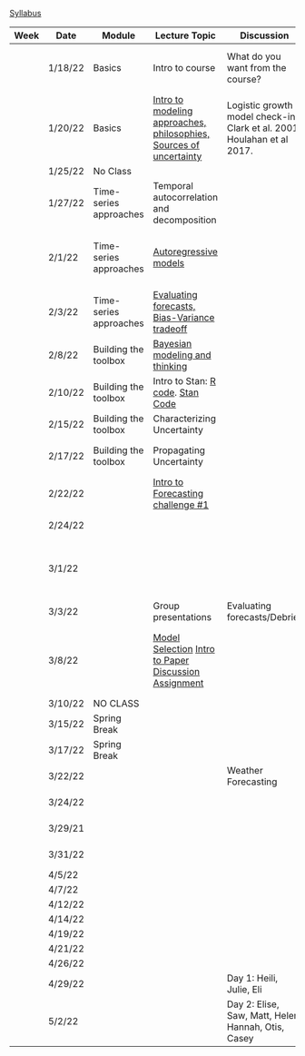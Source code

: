 [Syllabus](Syllabus.pdf)


|Week|Date   |Module                |Lecture Topic                                                     |Discussion                                                              |Lab                                                     |Reading                                                                                |
|----|-------|----------------------|------------------------------------------------------------------|------------------------------------------------------------------------|--------------------------------------------------------|---------------------------------------------------------------------------------------|
|    |1/18/22|Basics                |Intro to course                                                   |What do you want from the course?                                       |[Density-dependent population model](labs/intro2R.html) |                                                                                       |
|    |1/20/22|Basics                |[Intro to modeling approaches, philosophies, Sources of uncertainty](lectures/Lecture2.pdf)|Logistic growth model check-in, Clark et al. 2001, Houlahan et al 2017. |                                                        |[Clark et al. 2001](papers/Clark2001.pdf) , [Houlahan et al. 2017](papers/Houlahan2016.pdf)|
|    |1/25/22|No Class              |                                                                  |                                                                        |                                                        |                                                                                       |
|    |1/27/22|Time-series approaches|Temporal autocorrelation and decomposition                        |                                                                        |[Time-series decomposition](labs/ts_decomp_autocorr.html)                              |                                                                                       |
|    |2/1/22 |Time-series approaches|[Autoregressive models](lectures/ARmodels.pdf)                                             |                                                                        |[AR model forecasting](labs/ARmodel.html),  [My code](lectures/AR1model.R)                    |[Optional Reading: NEON working with time](https://www.neonscience.org/resources/learning-hub/tutorials/introduction-working-time-series-data-text-formats-r)                                                                 |
|    |2/3/22 |Time-series approaches|[Evaluating forecasts, Bias-Variance tradeoff](lectures/Lab2&3.pdf)                           |                                                                        |Evaluating time series forecasts [See end of lecture]                        |  Dietze Chapter 16                                                                                     |
|    |2/8/22 |Building the toolbox  |[Bayesian modeling and thinking](lectures/IntroToBayes.pdf)                                   |                                                                        |                                                        |         Dietze Chapter 5                                                                              |
|    |2/10/22|Building the toolbox  |Intro to Stan: [R code](lectures/StanSetup.R). [Stan Code](lectures/StanExample.stan)                                                   |                                                                        |[NDVI model](labs/IntroToStan.html)                           |    [Optional Reading: Stan intro]( https://ourcodingclub.github.io/tutorials/stan-intro/)                                                                                  |
|    |2/15/22|Building the toolbox  |Characterizing Uncertainty                                        |                                                                        |[Parameter Uncertainty](labs/IntroToStan_2.html)                         |                                                                                       |
|    |2/17/22|Building the toolbox  |Propagating Uncertainty                                           |                                                                        |[Process Variability](labs/IntroToStan_3.html)                               |       Dietze Chapter 6 and 11                                                                                |
|    |2/22/22|                      |[Intro to Forecasting challenge #1](labs/challenge1.html)                                 |                                                                        |Forecasting challenge #1                                |                                                                                       |
|    |2/24/22|                      |                                                                  |                                                                        |Forecasting challenge #1                                |                                                                                       |
|    |3/1/22 |                      |                                                                  |                                                 | Forecasting challenge #1     (Email forecast to Bob)                                                  |                                                                                       |
|    |3/3/22 |                      |       Group presentations                                                           |    Evaluating forecasts/Debrief                                                                       |                                                        |                                                                                       |
|    |3/8/22 |                      |  [Model Selection](lectures/ModelSelection.pdf)           [Intro to Paper Discussion Assignment](labs/PaperAssignment.pdf)                                                      |                                                                        |                    Talk with Bob about [project topic/data](labs/Project.html) before 3/9. Project Report Due May 6                                   |    [Model Selection](https://esajournals.onlinelibrary.wiley.com/doi/10.1002/ecy.3336)  [Model Ensembling](https://www.sciencedirect.com/science/article/pii/S016953470600303X?casa_token=E7l5YhfhaagAAAAA:_-WctoidjuF3bKB4Y5tSYui9mUetxllMJXeBfLUf3-qytccfE1sVNh9IbRv8lmH78PxVZqoxEBI)                                                                                  |
|    |3/10/22|NO CLASS              |                                |                                                                        |                          |                                                                                       |
|    |3/15/22|Spring Break          |                                                                  |                                                                        |                               |                                                                                       |
|    |3/17/22|Spring Break          |                                                                  |                                                 |                                                        |                                                                                       |
|    |3/22/22|                      |                                                                 |       Weather Forecasting                                                                 |      Forecasting Challenge 2                                                  |    [Paper 1](https://www.science.org/doi/10.1126/science.aav7274) [Paper 2](https://www.pnas.org/doi/epdf/10.1073/pnas.1716760115)                                                                                    |
|    |3/24/22|                      |                                                                  |                                                                        |                          Forecasting Challenge 2                                   |                                                                                 |
|    |3/29/21|                      |                                                                  |                                                                        |                  Forecasting Challenge 2                                           |                                                               |
|    |3/31/22|                      |                                                                  |                                                                        |                     Forecasting Challenge 2                                        |                                                                                    |
|    |4/5/22 |                      |                                                                  |                                                                        |                        Final Project                                |                                                                            |
|    |4/7/22 |                      |                                                                  |                                                                        |                    Final Project                                       |                                                                            |
|    |4/12/22|                      |                                                                  |                                                                        |                       Final Project                                    |                                                          |
|    |4/14/22|                      |                                                                  |                                                                        |                            Final Project                               |                                                               |
|    |4/19/22|                      |                                                                  |                                                                        |                         Final Project                                  |                                                                  |
|    |4/21/22|                      |                                                                  |                                                                        |                        Final Project                                   |                                                                                |
|    |4/26/22|                      |                                                                  |                                                                        |                        Final Project                                   |                                                                        |
|    |4/29/22|                      |                                                                  |        Day 1: Heili, Julie, Eli                                                                 |                       Presentations                                 |                                                                                   |
|    |5/2/22 |                      |                                                                  |              Day 2: Elise, Saw, Matt, Helen,  Hannah, Otis, Casey                                                          |                                   Presentations                     |                                                                                       |
